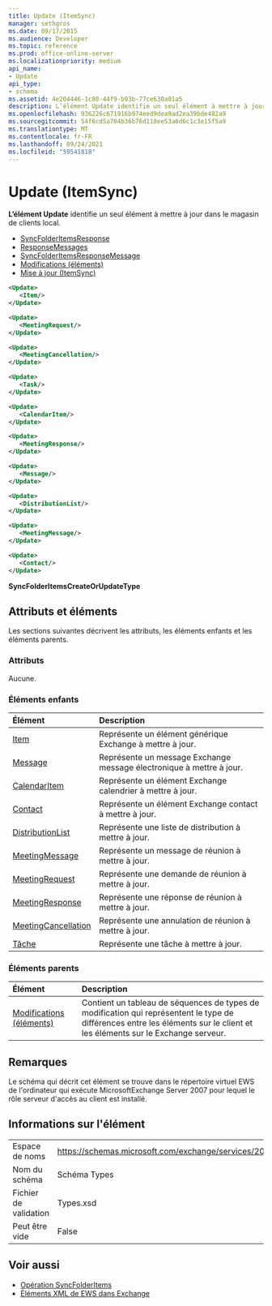 ```yaml
---
title: Update (ItemSync)
manager: sethgros
ms.date: 09/17/2015
ms.audience: Developer
ms.topic: reference
ms.prod: office-online-server
ms.localizationpriority: medium
api_name:
- Update
api_type:
- schema
ms.assetid: 4e204446-1c80-44f9-b93b-77ce630a01a5
description: L’élément Update identifie un seul élément à mettre à jour dans le magasin de clients local.
ms.openlocfilehash: 936226c671916b974eed9dea9ad2ea39bde482a9
ms.sourcegitcommit: 54f6cd5a704b36b76d110ee53a6d6c1c3e15f5a9
ms.translationtype: MT
ms.contentlocale: fr-FR
ms.lasthandoff: 09/24/2021
ms.locfileid: "59541818"
---
```

# <a name="update-itemsync"></a>Update (ItemSync)

**L’élément Update** identifie un seul élément à mettre à jour dans le magasin de clients local. 
  
- [SyncFolderItemsResponse](syncfolderitemsresponse.md) 
- [ResponseMessages](responsemessages.md)  
- [SyncFolderItemsResponseMessage](syncfolderitemsresponsemessage.md)  
- [Modifications (éléments)](changes-items.md)  
- [Mise à jour (ItemSync)](update-itemsync.md)
  
```xml
<Update>
   <Item/>
</Update>
```

```xml
<Update>
   <MeetingRequest/>
</Update>
```

```xml
<Update>
   <MeetingCancellation/>
</Update>
```

```xml
<Update>
   <Task/>
</Update>
```

```xml
<Update>
   <CalendarItem/>
</Update>
```

```xml
<Update>
   <MeetingResponse/>
</Update>
```

```xml
<Update>
   <Message/>
</Update>
```

```xml
<Update>
   <DistributionList/>
</Update>
```

```xml
<Update>
   <MeetingMessage/>
</Update>
```

```xml
<Update>
   <Contact/> 
</Update>
```

**SyncFolderItemsCreateOrUpdateType**

## <a name="attributes-and-elements"></a>Attributs et éléments

Les sections suivantes décrivent les attributs, les éléments enfants et les éléments parents.
  
### <a name="attributes"></a>Attributs

Aucune.
  
### <a name="child-elements"></a>Éléments enfants

|**Élément**|**Description**|
|:-----|:-----|
|[Item](item.md) <br/> |Représente un élément générique Exchange à mettre à jour.  <br/> |
|[Message](message-ex15websvcsotherref.md) <br/> |Représente un message Exchange message électronique à mettre à jour.  <br/> |
|[CalendarItem](calendaritem.md) <br/> |Représente un élément Exchange calendrier à mettre à jour.  <br/> |
|[Contact](contact.md) <br/> |Représente un élément Exchange contact à mettre à jour.  <br/> |
|[DistributionList](distributionlist.md) <br/> |Représente une liste de distribution à mettre à jour.  <br/> |
|[MeetingMessage](meetingmessage.md) <br/> |Représente un message de réunion à mettre à jour.  <br/> |
|[MeetingRequest](meetingrequest.md) <br/> |Représente une demande de réunion à mettre à jour.  <br/> |
|[MeetingResponse](meetingresponse.md) <br/> |Représente une réponse de réunion à mettre à jour.  <br/> |
|[MeetingCancellation](meetingcancellation.md) <br/> |Représente une annulation de réunion à mettre à jour.  <br/> |
|[Tâche](task.md) <br/> |Représente une tâche à mettre à jour.  <br/> |
   
### <a name="parent-elements"></a>Éléments parents

|**Élément**|**Description**|
|:-----|:-----|
|[Modifications (éléments)](changes-items.md) <br/> |Contient un tableau de séquences de types de modification qui représentent le type de différences entre les éléments sur le client et les éléments sur le Exchange serveur.  <br/> |
   
## <a name="remarks"></a>Remarques

Le schéma qui décrit cet élément se trouve dans le répertoire virtuel EWS de l'ordinateur qui exécute MicrosoftExchange Server 2007 pour lequel le rôle serveur d'accès au client est installé.
  
## <a name="element-information"></a>Informations sur l'élément

|||
|:-----|:-----|
|Espace de noms  <br/> |https://schemas.microsoft.com/exchange/services/2006/types  <br/> |
|Nom du schéma  <br/> |Schéma Types  <br/> |
|Fichier de validation  <br/> |Types.xsd  <br/> |
|Peut être vide  <br/> |False  <br/> |
   
## <a name="see-also"></a>Voir aussi

- [Opération SyncFolderItems](syncfolderitems-operation.md)
- [Éléments XML de EWS dans Exchange](ews-xml-elements-in-exchange.md)

